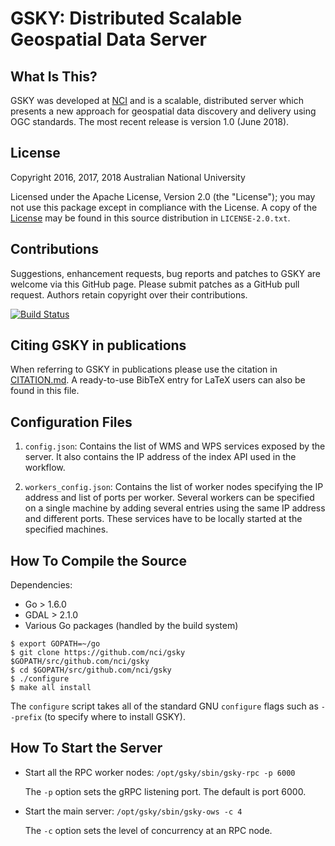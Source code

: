 GSKY: Distributed Scalable Geospatial Data Server
=================================================

What Is This?
-------------

GSKY was developed at [NCI](http://nci.org.au) and is a scalable,
distributed server which presents a new approach for geospatial data
discovery and delivery using OGC standards. The most recent release is
version 1.0 (June 2018).

License
-------

Copyright 2016, 2017, 2018 Australian National University

Licensed under the Apache License, Version 2.0 (the "License"); you
may not use this package except in compliance with the License.  A
copy of the [License](http://www.apache.org/licenses/LICENSE-2.0) may
be found in this source distribution in `LICENSE-2.0.txt`.

Contributions
-------------

Suggestions, enhancement requests, bug reports and patches to GSKY are
welcome via this GitHub page. Please submit patches as a GitHub pull
request. Authors retain copyright over their contributions.

[![Build Status](https://travis-ci.org/nci/gsky.svg?branch=master)](https://travis-ci.org/nci/gsky)

Citing GSKY in publications
---------------------------

When referring to GSKY in publications please use the citation in
[CITATION.md](CITATION.md).  A ready-to-use BibTeX entry for LaTeX
users can also be found in this file.

Configuration Files
-------------------

1. `config.json`: Contains the list of WMS and WPS services exposed by
   the server. It also contains the IP address of the index API used
   in the workflow.

2. `workers_config.json`: Contains the list of worker nodes specifying
   the IP address and list of ports per worker. Several workers can be
   specified on a single machine by adding several entries using the
   same IP address and different ports. These services have to be
   locally started at the specified machines.


How To Compile the Source
-------------------------

Dependencies:

+ Go > 1.6.0
+ GDAL > 2.1.0
+ Various Go packages (handled by the build system)

```console
$ export GOPATH=~/go
$ git clone https://github.com/nci/gsky $GOPATH/src/github.com/nci/gsky
$ cd $GOPATH/src/github.com/nci/gsky
$ ./configure
$ make all install
```

The `configure` script takes all of the standard GNU `configure` flags
such as `--prefix` (to specify where to install GSKY).

How To Start the Server
-----------------------

- Start all the RPC worker nodes: `/opt/gsky/sbin/gsky-rpc -p 6000`

	The `-p` option sets the gRPC listening port. The default is port 6000.

- Start the main server: `/opt/gsky/sbin/gsky-ows -c 4`

	The `-c` option sets the level of concurrency at an RPC node.
